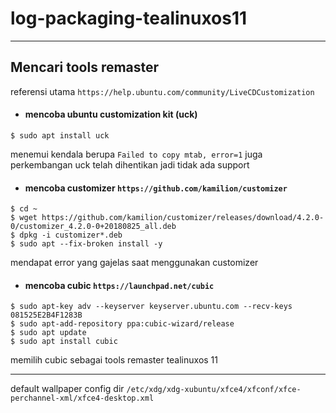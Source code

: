 # log-packaging-tealinuxos11

-------------------------------------------

## Mencari tools remaster
referensi utama `https://help.ubuntu.com/community/LiveCDCustomization`

* #### mencoba ubuntu customization kit (uck)
```
$ sudo apt install uck
```
menemui kendala berupa `Failed to copy mtab, error=1` juga perkembangan uck telah dihentikan jadi tidak ada support

* #### mencoba customizer `https://github.com/kamilion/customizer`
```
$ cd ~
$ wget https://github.com/kamilion/customizer/releases/download/4.2.0-0/customizer_4.2.0-0+20180825_all.deb
$ dpkg -i customizer*.deb
$ sudo apt --fix-broken install -y
```
mendapat error yang gajelas saat menggunakan customizer

* #### mencoba cubic `https://launchpad.net/cubic`
```
$ sudo apt-key adv --keyserver keyserver.ubuntu.com --recv-keys 081525E2B4F1283B
$ sudo apt-add-repository ppa:cubic-wizard/release
$ sudo apt update
$ sudo apt install cubic
```
memilih cubic sebagai tools remaster tealinuxos 11

------------------------------------

default wallpaper config dir `/etc/xdg/xdg-xubuntu/xfce4/xfconf/xfce-perchannel-xml/xfce4-desktop.xml`
